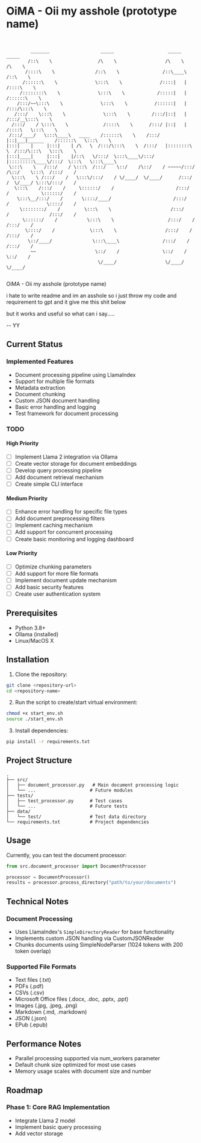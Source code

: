 # OiMA - Oii my asshole (prototype name)
```


         _______                   _____                    _____                    _____          
        /::\    \                 /\    \                  /\    \                  /\    \         
       /::::\    \               /::\    \                /::\____\                /::\    \        
      /::::::\    \              \:::\    \              /::::|   |               /::::\    \       
     /::::::::\    \              \:::\    \            /:::::|   |              /::::::\    \      
    /:::/~~\:::\    \              \:::\    \          /::::::|   |             /:::/\:::\    \     
   /:::/    \:::\    \              \:::\    \        /:::/|::|   |            /:::/__\:::\    \    
  /:::/    / \:::\    \             /::::\    \      /:::/ |::|   |           /::::\   \:::\    \   
 /:::/____/   \:::\____\   ____    /::::::\    \    /:::/  |::|___|______    /::::::\   \:::\    \  
|:::|    |     |:::|    | /\   \  /:::/\:::\    \  /:::/   |::::::::\    \  /:::/\:::\   \:::\    \ 
|:::|____|     |:::|    |/::\   \/:::/  \:::\____\/:::/    |:::::::::\____\/:::/  \:::\   \:::\____\
 \:::\    \   /:::/    / \:::\  /:::/    \::/    /\::/    / ~~~~~/:::/    /\::/    \:::\  /:::/    /
  \:::\    \ /:::/    /   \:::\/:::/    / \/____/  \/____/      /:::/    /  \/____/ \:::\/:::/    / 
   \:::\    /:::/    /     \::::::/    /                       /:::/    /            \::::::/    /  
    \:::\__/:::/    /       \::::/____/                       /:::/    /              \::::/    /   
     \::::::::/    /         \:::\    \                      /:::/    /               /:::/    /    
      \::::::/    /           \:::\    \                    /:::/    /               /:::/    /     
       \::::/    /             \:::\    \                  /:::/    /               /:::/    /      
        \::/____/               \:::\____\                /:::/    /               /:::/    /       
         ~~                      \::/    /                \::/    /                \::/    /        
                                  \/____/                  \/____/                  \/____/         
                                                                                                    
```
OiMA - Oii my asshole (prototype name)

i hate to write readme and im an asshole so i just throw my code and requirement to gpt and it give me this shit below

but it works and useful so what can i say.....

-- YY

## Current Status

### Implemented Features
- Document processing pipeline using LlamaIndex
- Support for multiple file formats
- Metadata extraction
- Document chunking
- Custom JSON document handling
- Basic error handling and logging
- Test framework for document processing

### TODO

#### High Priority
- [ ] Implement Llama 2 integration via Ollama
- [ ] Create vector storage for document embeddings
- [ ] Develop query processing pipeline
- [ ] Add document retrieval mechanism
- [ ] Create simple CLI interface

#### Medium Priority
- [ ] Enhance error handling for specific file types
- [ ] Add document preprocessing filters
- [ ] Implement caching mechanism
- [ ] Add support for concurrent processing
- [ ] Create basic monitoring and logging dashboard

#### Low Priority
- [ ] Optimize chunking parameters
- [ ] Add support for more file formats
- [ ] Implement document update mechanism
- [ ] Add basic security features
- [ ] Create user authentication system

## Prerequisites

- Python 3.8+
- Ollama (installed)
- Linux/MacOS X

## Installation

1. Clone the repository:
```bash
git clone <repository-url>
cd <repository-name>
```

2. Run the script to create/start virtual environment:
```bash
chmod +x start_env.sh
source ./start_env.sh
```

3. Install dependencies:
```bash
pip install -r requirements.txt
```

## Project Structure

```
.
├── src/
│   ├── document_processor.py   # Main document processing logic
│   └── ...                    # Future modules
├── tests/
│   ├── test_processor.py      # Test cases
│   └── ...                    # Future tests
├── data/
│   └── test/                  # Test data directory
└── requirements.txt           # Project dependencies
```

## Usage

Currently, you can test the document processor:

```python
from src.document_processor import DocumentProcessor

processor = DocumentProcessor()
results = processor.process_directory("path/to/your/documents")
```

## Technical Notes

### Document Processing
- Uses LlamaIndex's `SimpleDirectoryReader` for base functionality
- Implements custom JSON handling via CustomJSONReader
- Chunks documents using SimpleNodeParser (1024 tokens with 200 token overlap)

### Supported File Formats
- Text files (.txt)
- PDFs (.pdf)
- CSVs (.csv)
- Microsoft Office files (.docx, .doc, .pptx, .ppt)
- Images (.jpg, .jpeg, .png)
- Markdown (.md, .markdown)
- JSON (.json)
- EPub (.epub)

## Performance Notes

- Parallel processing supported via num_workers parameter
- Default chunk size optimized for most use cases
- Memory usage scales with document size and number

## Roadmap

### Phase 1: Core RAG Implementation
- Integrate Llama 2 model
- Implement basic query processing
- Add vector storage
